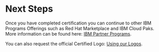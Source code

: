 # Next Steps

Once you have completed certification you can continue to other IBM Programs Offerings such as Red Hat Marketplace and IBM Cloud Paks. More information can be found here: [IBM Partner Programs](../program-on-boarding/ibm-partner-programs.md).&#x20;

You can also request the official Certified Logo: [Using our Logos](https://redhat-connect.gitbook.io/red-hat-partner-connect-general-guide/benefits/using-red-hat-logos).&#x20;
